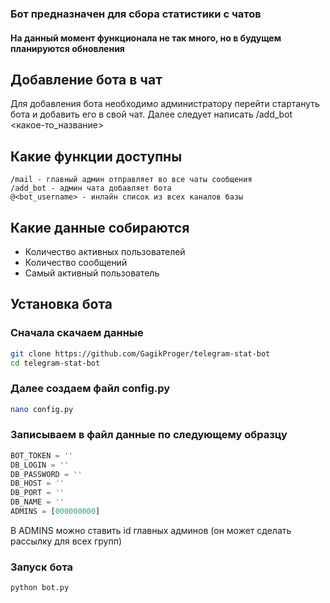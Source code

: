 <h3>Бот предназначен для сбора статистики с чатов</h3>
<h4>На данный момент функционала не так много, но в будущем планируются обновления</h4> 
<h2>Добавление бота в чат</h2>
Для добавления бота необходимо администратору перейти стартануть бота и добавить его в свой чат. Далее следует написать /add_bot <какое-то_название>

<h2>Какие функции доступны</h2>

```
/mail - главный админ отправляет во все чаты сообщения
/add_bot - админ чата добавляет бота
@<bot_username> - инлайн список из всех каналов базы
```

<h2>Какие данные собираются</h2>
<ul>
<li>Количество активных пользователей</li>
<li>Количество сообщений</li>
<li>Самый активный пользователь</li>
</ul>
<h2>Установка бота</h2>
<h3>Сначала скачаем данные</h3>

```bash
git clone https://github.com/GagikProger/telegram-stat-bot
cd telegram-stat-bot
```

<h3>Далее создаем файл config.py</h3>

```bash
nano config.py
```

<h3>Записываем в файл данные по следующему образцу</h3>

```python
BOT_TOKEN = ''
DB_LOGIN = ''
DB_PASSWORD = ''
DB_HOST = ''
DB_PORT = ''
DB_NAME = ''
ADMINS = [000000000]
```

В ADMINS можно ставить id главных админов (он может сделать рассылку для всех групп)

<h3>Запуск бота</h3>

```bash
python bot.py
```
